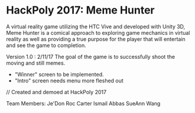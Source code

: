 # HackPoly 2017: Meme Hunter

A  virtual reality game utilizing the HTC Vive and developed with Unity 3D, Meme Hunter is a comical approach to exploring game mechanics in virtual reality as well as providing a true purpose for the player that will entertain and see the game to completion.

Version 1.0 : 2/11/17
The goal of the game is to successfully shoot the moving and still memes. 
- "Winner" screen to be implemented. 
- "Intro" screen needs menu more fleshed out

// Created and demoed at HackPoly 2017

Team Members:
Je'Don Roc Carter
Ismail Abbas
SueAnn Wang



